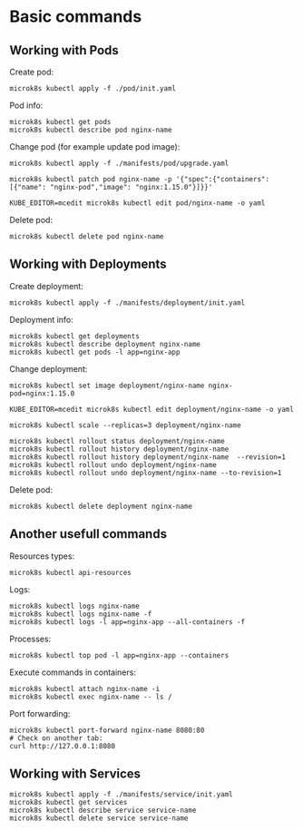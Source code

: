 Basic commands
==============

Working with Pods
-----------------

Create pod:

    microk8s kubectl apply -f ./pod/init.yaml

Pod info:

    microk8s kubectl get pods
    microk8s kubectl describe pod nginx-name

Change pod (for example update pod image):

    microk8s kubectl apply -f ./manifests/pod/upgrade.yaml

    microk8s kubectl patch pod nginx-name -p '{"spec":{"containers":[{"name": "nginx-pod","image": "nginx:1.15.0"}]}}'

    KUBE_EDITOR=mcedit microk8s kubectl edit pod/nginx-name -o yaml 

Delete pod:

    microk8s kubectl delete pod nginx-name


Working with Deployments
------------------------

Create deployment:

    microk8s kubectl apply -f ./manifests/deployment/init.yaml

Deployment info:

    microk8s kubectl get deployments
    microk8s kubectl describe deployment nginx-name
    microk8s kubectl get pods -l app=nginx-app

Change deployment:

    microk8s kubectl set image deployment/nginx-name nginx-pod=nginx:1.15.0

    KUBE_EDITOR=mcedit microk8s kubectl edit deployment/nginx-name -o yaml

    microk8s kubectl scale --replicas=3 deployment/nginx-name

    microk8s kubectl rollout status deployment/nginx-name
    microk8s kubectl rollout history deployment/nginx-name
    microk8s kubectl rollout history deployment/nginx-name  --revision=1
    microk8s kubectl rollout undo deployment/nginx-name
    microk8s kubectl rollout undo deployment/nginx-name --to-revision=1

Delete pod:

    microk8s kubectl delete deployment nginx-name


Another usefull commands
------------------------

Resources types:

    microk8s kubectl api-resources

Logs:

    microk8s kubectl logs nginx-name
    microk8s kubectl logs nginx-name -f
    microk8s kubectl logs -l app=nginx-app --all-containers -f

Processes:

    microk8s kubectl top pod -l app=nginx-app --containers 

Execute commands in containers:

    microk8s kubectl attach nginx-name -i
    microk8s kubectl exec nginx-name -- ls /

Port forwarding:

    microk8s kubectl port-forward nginx-name 8080:80
    # Check on another tab: 
    curl http://127.0.0.1:8080


Working with Services
---------------------

    microk8s kubectl apply -f ./manifests/service/init.yaml
    microk8s kubectl get services
    microk8s kubectl describe service service-name
    microk8s kubectl delete service service-name
